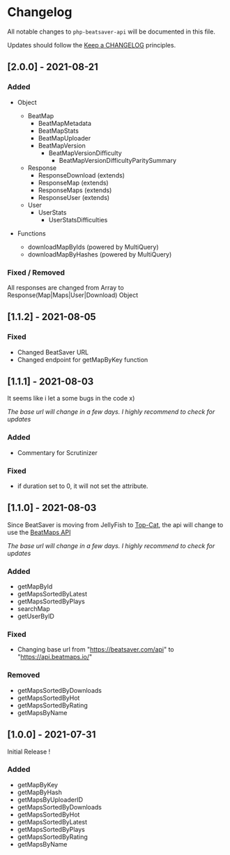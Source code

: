 # Changelog

All notable changes to `php-beatsaver-api` will be documented in this file.

Updates should follow the [Keep a CHANGELOG](https://keepachangelog.com/) principles.

## [2.0.0] - 2021-08-21

### Added
- Object 
  - BeatMap
    - BeatMapMetadata
    - BeatMapStats
    - BeatMapUploader
    - BeatMapVersion
      - BeatMapVersionDifficulty
        - BeatMapVersionDifficultyParitySummary
  - Response
    - ResponseDownload (extends)
    - ResponseMap (extends)
    - ResponseMaps (extends)
    - ResponseUser (extends)
  - User
    - UserStats
      - UserStatsDifficulties


- Functions
  - downloadMapByIds (powered by MultiQuery)
  - downloadMapByHashes (powered by MultiQuery)

### Fixed / Removed
  
All responses are changed from Array to Response(Map|Maps|User|Download) Object

## [1.1.2] - 2021-08-05

### Fixed
- Changed BeatSaver URL
- Changed endpoint for getMapByKey function

## [1.1.1] - 2021-08-03

It seems like i let a some bugs in the code x)

*The base url will change in a few days. I highly recommend to check for updates*

### Added
- Commentary for Scrutinizer

### Fixed
- if duration set to 0, it will not set the attribute.

## [1.1.0] - 2021-08-03

Since BeatSaver is moving from JellyFish to [Top-Cat](https://github.com/Top-Cat), the api will change to use the [BeatMaps API]("https://api.beatmaps.io/docs/") 

*The base url will change in a few days. I highly recommend to check for updates*

### Added
- getMapById
- getMapsSortedByLatest
- getMapsSortedByPlays
- searchMap
- getUserByID

### Fixed
- Changing base url from "https://beatsaver.com/api" to "https://api.beatmaps.io/"

### Removed
- getMapsSortedByDownloads
- getMapsSortedByHot
- getMapsSortedByRating
- getMapsByName

## [1.0.0] - 2021-07-31

Initial Release !

### Added
- getMapByKey
- getMapByHash
- getMapsByUploaderID
- getMapsSortedByDownloads
- getMapsSortedByHot
- getMapsSortedByLatest
- getMapsSortedByPlays
- getMapsSortedByRating
- getMapsByName